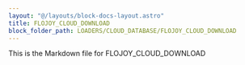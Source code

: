 ```yaml
---
layout: "@/layouts/block-docs-layout.astro"
title: FLOJOY_CLOUD_DOWNLOAD
block_folder_path: LOADERS/CLOUD_DATABASE/FLOJOY_CLOUD_DOWNLOAD
---
```


This is the Markdown file for FLOJOY_CLOUD_DOWNLOAD

